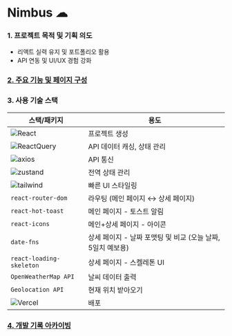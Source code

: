 # Nimbus ☁

### 1. 프로젝트 목적 및 기획 의도
- 리액트 실력 유지 및 포트폴리오 활용
- API 연동 및 UI/UX 경험 강화

### [2. 주요 기능 및 페이지 구성]()

### 3. 사용 기술 스택

| 스택/패키지  | 용도  |
| --- | --- |
|![React](https://img.shields.io/badge/React-61DAFB?style=flat&logo=react&logoColor=black) | 프로젝트 생성 |
| ![ReactQuery](https://img.shields.io/badge/React_Query-FF4154?style=flat&logo=reactquery&logoColor=white) | API 데이터 캐싱, 상태 관리  |
| ![axios](https://img.shields.io/badge/Axios-5A29E4?style=flat&logo=axios&logoColor=white) | API 통신  |
| ![zustand](https://img.shields.io/badge/Zustand-433E38?style=flat&logo=Zustand&logoColor=white) | 전역 상태 관리  |
| ![tailwind](https://img.shields.io/badge/Tailwind-06B6D4?style=flat&logo=TailwindCSS&logoColor=white) | 빠른 UI 스타일링  |
| `react-router-dom` | 라우팅 (메인 페이지 ↔ 상세 페이지) |
| `react-hot-toast` | 메인 페이지 - 토스트 알림 |
| `react-icons`  | 메인+상세 페이지 - 아이콘  |
| `date-fns`  | 상세 페이지 - 날짜 포맷팅 및 비교 (오늘 날짜, 5일치 예보용) |
| `react-loading-skeleton` | 상세 페이지 - 스켈레톤 UI |
| `OpenWeatherMap API` | 날씨 데이터 출력 |
| `Geolocation API` | 현재 위치 받아오기 |
| ![Vercel](https://img.shields.io/badge/Vercel-000000?style=flat&logo=vercel&logoColor=white) | 배포 |

### [4. 개발 기록 아카이빙]()